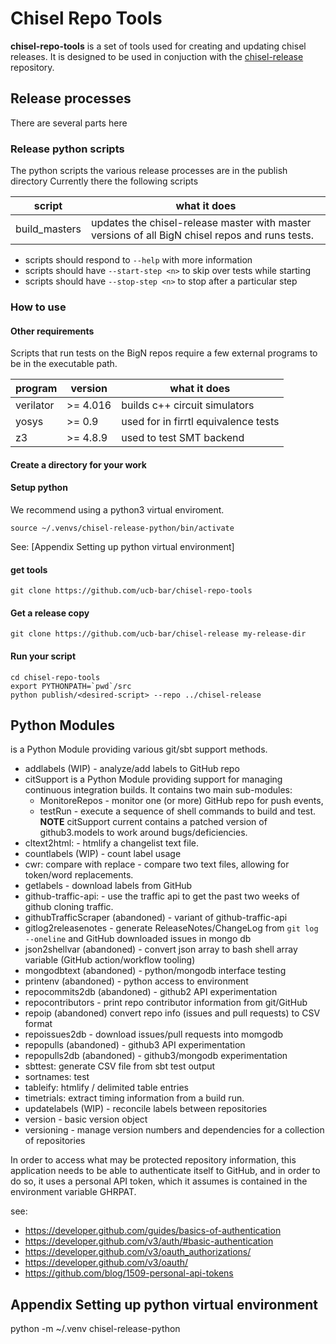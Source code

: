 # Chisel Repo Tools
**chisel-repo-tools** is a set of tools used for creating and updating chisel releases.
It is designed to be used in conjuction with the [chisel-release](https://github.com/ucb-bar/chisel-release) repository.

## Release processes
There are several parts here
### Release python scripts
The python scripts the various release processes are in the publish directory Currently there the following scripts

| script | what it does |
| --- | --- |
| build_masters | updates the chisel-release master with master versions of all BigN chisel repos and runs tests.|

- scripts should respond to `--help` with more information
- scripts should have `--start-step <n>` to skip over tests while starting
- scripts should have `--stop-step <n>` to stop after a particular step

### How to use

#### Other requirements
Scripts that run tests on the BigN repos require a few external programs to be in the executable path.

| program | version |  what it does |
| --- | --- | --- |
| verilator | \>= 4.016 | builds c++ circuit simulators |
| yosys | \>= 0.9 | used for in firrtl equivalence tests |
| z3 | \>= 4.8.9 | used to test SMT backend |
 
#### Create a directory for your work
#### Setup python
We recommend using a python3 virtual enviroment.
```
source ~/.venvs/chisel-release-python/bin/activate
```
See: [Appendix Setting up python virtual environment]
#### get tools
```
git clone https://github.com/ucb-bar/chisel-repo-tools
```
#### Get a release copy
```
git clone https://github.com/ucb-bar/chisel-release my-release-dir
```
#### Run your script
```
cd chisel-repo-tools
export PYTHONPATH=`pwd`/src
python publish/<desired-script> --repo ../chisel-release 
```

## Python Modules
is a Python Module providing various git/sbt support methods.

- addlabels (WIP) - analyze/add labels to GitHub repo
- citSupport is a Python Module providing support for managing continuous integration builds. It contains two main sub-modules:
   - MonitoreRepos - monitor one (or more) GitHub repo for push events,
   - testRun - execute a sequence of shell commands to build and test.
  **NOTE** citSupport current contains a patched version of github3.models to work around bugs/deficiencies.
- cltext2html: - htmlify a changelist text file.
- countlabels (WIP) - count label usage
- cwr: compare with replace - compare two text files, allowing for token/word replacements.
- getlabels - download labels from GitHub
- github-traffic-api: - use the traffic api to get the past two weeks of github cloning traffic.
- githubTrafficScraper (abandoned) - variant of github-traffic-api
- gitlog2releasenotes - generate ReleaseNotes/ChangeLog from `git log --oneline` and GitHub downloaded issues in mongo db
- json2shellvar (abandoned) - convert json array to bash shell array variable (GitHub action/workflow tooling)
- mongodbtext (abandoned) - python/mongodb interface testing
- printenv (abandoned) - python access to environment
- repocommits2db (abandoned) - github2 API experimentation
- repocontributors - print repo contributor information from git/GitHub 
- repoip (abandoned) convert repo info (issues and pull requests) to CSV format
- repoissues2db - download issues/pull requests into momgodb
- repopulls (abandoned) - github3 API experimentation
- repopulls2db (abandoned) - github3/mongodb experimentation
- sbttest: generate CSV file from sbt test output
- sortnames: test
- tableify: htmlify / delimited table entries
- timetrials: extract timing information from a build run.
- updatelabels (WIP) - reconcile labels between repositories
- version - basic version object
- versioning - manage version numbers and dependencies for a collection of repositories

In order to access what may be protected repository information, this application needs to be able to authenticate
itself to GitHub, and in order to do so, it uses a personal API token, which it assumes is contained in the
environment variable GHRPAT.

see:
- https://developer.github.com/guides/basics-of-authentication
- https://developer.github.com/v3/auth/#basic-authentication
- https://developer.github.com/v3/oauth_authorizations/
- https://developer.github.com/v3/oauth/
- https://github.com/blog/1509-personal-api-tokens

## Appendix Setting up python virtual environment
python -m ~/.venv chisel-release-python


